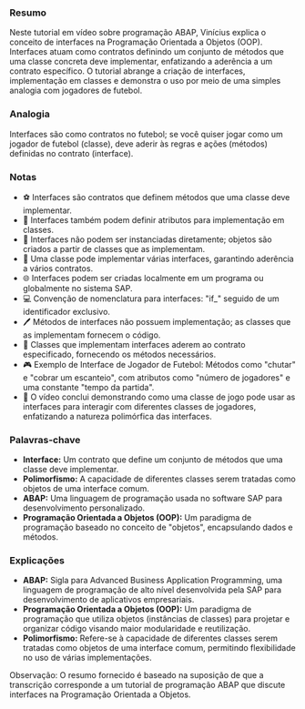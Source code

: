 ### Resumo

Neste tutorial em vídeo sobre programação ABAP, Vinícius explica o conceito de interfaces na Programação Orientada a Objetos (OOP). Interfaces atuam como contratos definindo um conjunto de métodos que uma classe concreta deve implementar, enfatizando a aderência a um contrato específico. O tutorial abrange a criação de interfaces, implementação em classes e demonstra o uso por meio de uma simples analogia com jogadores de futebol.

### Analogia

Interfaces são como contratos no futebol; se você quiser jogar como um jogador de futebol (classe), deve aderir às regras e ações (métodos) definidas no contrato (interface).

### Notas

- ⚽ Interfaces são contratos que definem métodos que uma classe deve implementar.
- 📑 Interfaces também podem definir atributos para implementação em classes.
- 🚫 Interfaces não podem ser instanciadas diretamente; objetos são criados a partir de classes que as implementam.
- 🔀 Uma classe pode implementar várias interfaces, garantindo aderência a vários contratos.
- 🌐 Interfaces podem ser criadas localmente em um programa ou globalmente no sistema SAP.
- 💻 Convenção de nomenclatura para interfaces: "if_" seguido de um identificador exclusivo.
- 🖊️ Métodos de interfaces não possuem implementação; as classes que as implementam fornecem o código.
- 🧩 Classes que implementam interfaces aderem ao contrato especificado, fornecendo os métodos necessários.
- 🎮 Exemplo de Interface de Jogador de Futebol: Métodos como "chutar" e "cobrar um escanteio", com atributos como "número de jogadores" e uma constante "tempo da partida".
- 🔄 O vídeo conclui demonstrando como uma classe de jogo pode usar as interfaces para interagir com diferentes classes de jogadores, enfatizando a natureza polimórfica das interfaces.

### Palavras-chave

- **Interface:** Um contrato que define um conjunto de métodos que uma classe deve implementar.
- **Polimorfismo:** A capacidade de diferentes classes serem tratadas como objetos de uma interface comum.
- **ABAP:** Uma linguagem de programação usada no software SAP para desenvolvimento personalizado.
- **Programação Orientada a Objetos (OOP):** Um paradigma de programação baseado no conceito de "objetos", encapsulando dados e métodos.

### Explicações

- **ABAP:** Sigla para Advanced Business Application Programming, uma linguagem de programação de alto nível desenvolvida pela SAP para desenvolvimento de aplicativos empresariais.
- **Programação Orientada a Objetos (OOP):** Um paradigma de programação que utiliza objetos (instâncias de classes) para projetar e organizar código visando maior modularidade e reutilização.
- **Polimorfismo:** Refere-se à capacidade de diferentes classes serem tratadas como objetos de uma interface comum, permitindo flexibilidade no uso de várias implementações.

Observação: O resumo fornecido é baseado na suposição de que a transcrição corresponde a um tutorial de programação ABAP que discute interfaces na Programação Orientada a Objetos.
